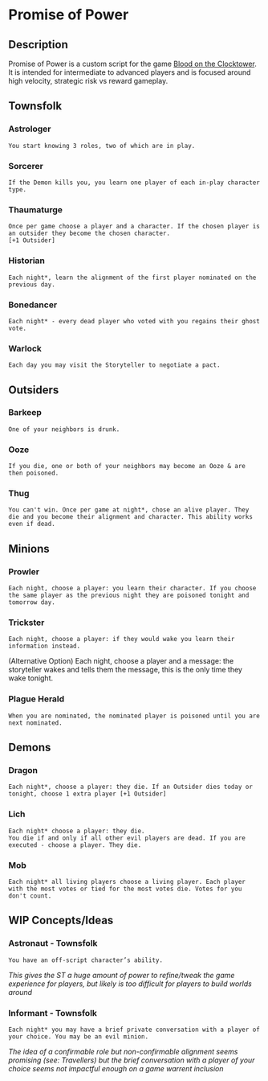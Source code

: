 # Promise of Power

## Description

Promise of Power is a custom script for the game [Blood on the Clocktower](https://bloodontheclocktower.com/). It is intended for intermediate to advanced players and is focused around high velocity, strategic risk vs reward gameplay.

## Townsfolk

### Astrologer

```
You start knowing 3 roles, two of which are in play.
```

### Sorcerer

```
If the Demon kills you, you learn one player of each in-play character type.
```

### Thaumaturge

```
Once per game choose a player and a character. If the chosen player is an outsider they become the chosen character.
[+1 Outsider]
```

### Historian

```
Each night*, learn the alignment of the first player nominated on the previous day.
```

### Bonedancer

```
Each night* - every dead player who voted with you regains their ghost vote.
```

### Warlock

```
Each day you may visit the Storyteller to negotiate a pact.
```

## Outsiders

### Barkeep

```
One of your neighbors is drunk.
```

### Ooze

```
If you die, one or both of your neighbors may become an Ooze & are then poisoned.
```

### Thug

```
You can't win. Once per game at night*, chose an alive player. They die and you become their alignment and character. This ability works even if dead.
```

## Minions

### Prowler

```
Each night, choose a player: you learn their character. If you choose the same player as the previous night they are poisoned tonight and tomorrow day.
```

### Trickster

```
Each night, choose a player: if they would wake you learn their information instead.
```

(Alternative Option)
Each night, choose a player and a message: the storyteller wakes and tells them the message, this is the only time they wake tonight.

### Plague Herald

```
When you are nominated, the nominated player is poisoned until you are next nominated.
```

## Demons

### Dragon

```
Each night*, choose a player: they die. If an Outsider dies today or tonight, choose 1 extra player [+1 Outsider]
```

### Lich

```
Each night* choose a player: they die.
You die if and only if all other evil players are dead. If you are executed - choose a player. They die.
```

### Mob

```
Each night* all living players choose a living player. Each player with the most votes or tied for the most votes die. Votes for you don't count.
```


## WIP Concepts/Ideas

### Astronaut - Townsfolk

```
You have an off-script character’s ability.
```

_This gives the ST a huge amount of power to refine/tweak the game experience for players, but likely is too difficult for players to build worlds around_

### Informant - Townsfolk

```
Each night* you may have a brief private conversation with a player of your choice. You may be an evil minion.
```

_The idea of a confirmable role but non-confirmable alignment seems promising (see: Travellers) but the brief conversation with a player of your choice seems not impactful enough on a game warrent inclusion_


